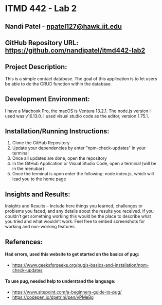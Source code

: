 # ITMD 442 - Lab 2

## Nandi Patel - npatel127@hawk.iit.edu

## GitHub Repository URL: https://github.com/nandipatel/itmd442-lab2

## Project Description:
This is a simple contact database. The goal of this application is to let users be able to do the CRUD function within the database.

## Development Environment:
I have a Macbook Pro, the macOS is Ventura 13.2.1. The node.js version I used was v16.13.0. I used visual studio code as the editor, version 1.75.1.

## Installation/Running Instructions:
1. Clone the GitHub Repository
2. Update your dependencies by enter "npm-check-updates" in your terminal
3. Once all updates are done, open the repository
4. In the GitHub Application or Visual Studio Code, open a terminal (will be in the menubar)
5. Once the terminal is open enter the following: node index.js, which will lead you to the home page

## Insights and Results:
Insights and Results – Include here things you learned, challenges or problems you faced, and any details about the results you received. If you couldn’t get something working this would be the place to describe what you tried and what wouldn’t work. Feel free to embed screenshots for working and non-working features.

## References:
#### Had errors, used this website to get started on the basics of pug: 
- https://www.geeksforgeeks.org/pugjs-basics-and-installation/npm-check-updates

#### To use pug, needed help to understand the language: 
- https://www.sitepoint.com/a-beginners-guide-to-pug/
- https://codepen.io/dpetrini/pen/yPMeBg

